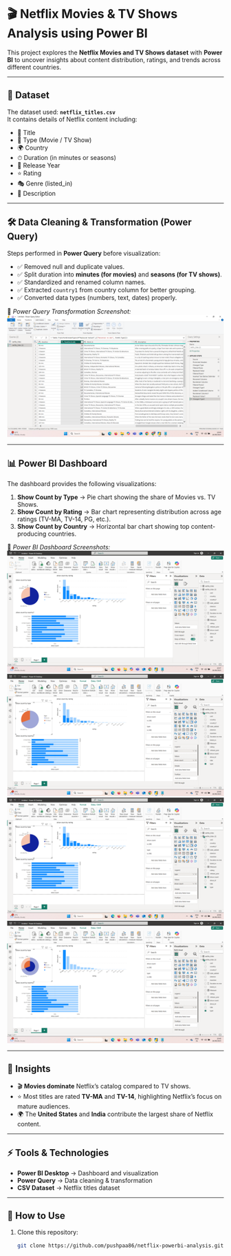 # 🎬 Netflix Movies & TV Shows Analysis using Power BI

This project explores the **Netflix Movies and TV Shows dataset** with **Power BI** to uncover insights about content distribution, ratings, and trends across different countries.  

---

## 📂 Dataset  
The dataset used: **`netflix_titles.csv`**  
It contains details of Netflix content including:  

- 📌 Title  
- 🎥 Type (Movie / TV Show)  
- 🌍 Country  
- ⏱ Duration (in minutes or seasons)  
- 📅 Release Year  
- ⭐ Rating  
- 🎭 Genre (listed_in)  
- 📝 Description  

---

## 🛠 Data Cleaning & Transformation (Power Query)  

Steps performed in **Power Query** before visualization:  

- ✅ Removed null and duplicate values.  
- ✅ Split duration into **minutes (for movies)** and **seasons (for TV shows)**.  
- ✅ Standardized and renamed column names.  
- ✅ Extracted `country1` from country column for better grouping.  
- ✅ Converted data types (numbers, text, dates) properly.  

📸 *Power Query Transformation Screenshot:*  
![Power Query Screenshot](Screenshot%20(124).png)  

---

## 📊 Power BI Dashboard  

The dashboard provides the following visualizations:  

1. **Show Count by Type** → Pie chart showing the share of Movies vs. TV Shows.  
2. **Show Count by Rating** → Bar chart representing distribution across age ratings (TV-MA, TV-14, PG, etc.).  
3. **Show Count by Country** → Horizontal bar chart showing top content-producing countries.  

📸 *Power BI Dashboard Screenshots:*  
![Power BI Dashboard](Screenshot%20(125).png)  
![Power BI Dashboard](Screenshot%20(126).png)  
![Power BI Dashboard](Screenshot%20(127).png)  
![Power BI Dashboard](Screenshot%20(130).png)  

---

## 🔎 Insights  

- 🎬 **Movies dominate** Netflix’s catalog compared to TV shows.  
- ⭐ Most titles are rated **TV-MA** and **TV-14**, highlighting Netflix’s focus on mature audiences.  
- 🌍 The **United States** and **India** contribute the largest share of Netflix content.  

---

## ⚡ Tools & Technologies  

- **Power BI Desktop** → Dashboard and visualization  
- **Power Query** → Data cleaning & transformation  
- **CSV Dataset** → Netflix titles dataset  

---

## 📌 How to Use  

1. Clone this repository:  
   ```bash
   git clone https://github.com/pushpaa86/netflix-powerbi-analysis.git

